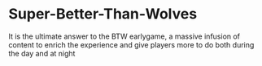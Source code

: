 # Super-Better-Than-Wolves

It is the ultimate answer to the BTW earlygame, a massive infusion of content to enrich the experience and give players more to do both during the day and at night
